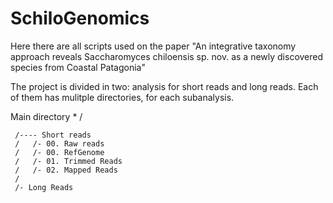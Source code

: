 # SchiloGenomics

Here there are all scripts used on the paper "An integrative taxonomy approach reveals Saccharomyces chiloensis sp. nov. as a newly discovered species from Coastal Patagonia"

The project is divided in two: analysis for short reads and long reads. Each of them has mulitple directories, for each subanalysis.

Main directory
     *
     /
     
     /---- Short reads
     /   /- 00. Raw reads
     /   /- 00. RefGenome
     /   /- 01. Trimmed Reads
     /   /- 02. Mapped Reads
     /
     /- Long Reads
